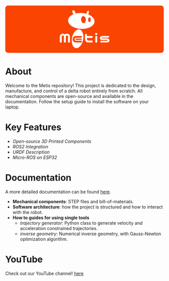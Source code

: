 ![image](/assets/logo/metis_logo.png)

# About
Welcome to the Metis repository! This project is dedicated to the design, manufacture, and control of a delta robot entirely from scratch. All mechanical components are open-source and available in the documentation. Follow the setup guide to install the software on your laptop.

# Key Features
- *Open-source 3D Printed Components*
- *ROS2 Integration*
- *URDF Description*
- *Micro-ROS on ESP32*

# Documentation
A more detailed documentation can be found [here](/docs/).
- **Mechanical components**: STEP files and bill-of-materials.
- **Software architecture**: how the project is structured and how to interact with the robot.
- **How to guides for using single tools**
    - *trajectory generator*: Python class to generate velocity and acceleration constrained trajectories.
    - *inverse geometry*: Numerical inverse geometry, with Gauss-Newton optimization algorithm.

# YouTube
Check out our YouTube channel! 
[here](https://www.youtube.com/@itacarobotics-uq2ss/featured)